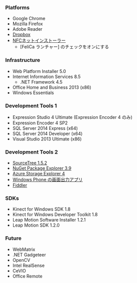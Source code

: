 ﻿### Platforms
* Google Chrome
* Mozilla Firefox
* Adobe Reader
* [Dropbox](https://www.dropbox.com/)
* [NFCネットインストーラー](http://www.sony.co.jp/Products/felica/consumer/download/netinstaller.html)
  * [FeliCa ランチャー] のチェックをオンにする

### Infrastructure
* Web Platform Installer 5.0
* Internet Information Services 8.5
  * .NET Framework 4.5
* Office Home and Business 2013 (x86)
* Windows Essentials

### Development Tools 1
* Expression Studio 4 Ultimate (Expression Encoder 4 のみ)
* Expression Encoder 4 SP2
* SQL Server 2014 Express (x64)
* SQL Server 2014 Developer (x64)
* Visual Studio 2013 Ultimate (x86)

### Development Tools 2
* [SourceTree 1.5.2](http://www.sourcetreeapp.com/)
* [NuGet Package Explorer 3.9](http://npe.codeplex.com/)
* [Azure Storage Explorer 4](http://azurestorageexplorer.codeplex.com/)
* [Windows Phone の画面出力アプリ](http://www.microsoft.com/ja-jp/download/details.aspx?id=42648)
* [Fiddler](http://www.telerik.com/fiddler)

### SDKs
* Kinect for Windows SDK 1.8
* Kinect for Windows Developer Toolkit 1.8
* Leap Motion Software Installer 1.2.1
* Leap Motion SDK 1.2.0

### Future
* WebMatrix
* .NET Gadgeteer
* OpenCV
* Intel RealSense
* CeVIO
* Office Remote
